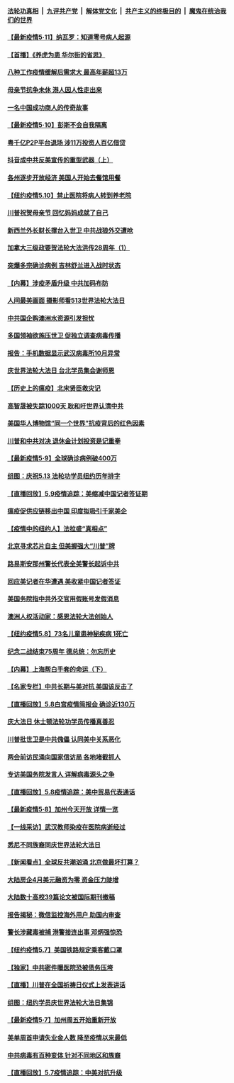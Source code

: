 ####  [法轮功真相](../../../../basic/blob/master/README.md?t=05111431) &nbsp;|&nbsp; [九评共产党](../../../../9ping.md/blob/master/README.md?t=05111431) &nbsp;|&nbsp; [解体党文化](../../../../jtdwh.md/blob/master/README.md?t=05111431)  &nbsp;|&nbsp; [共产主义的终极目的](../../../../gczydzjmd.md/blob/master/README.md?t=05111431) &nbsp;|&nbsp; [魔鬼在统治我们的世界](../../../../mgztzwmdsj.md/blob/master/README.md?t=05111431) 

#### [【最新疫情5·11】纳瓦罗：知道零号病人起源](../pages/nf4514/n12096347.md?t=05111431) 

#### [【首播】《养虎为患 华尔街的省思》](../pages/nf4514/n12095932.md?t=05111431) 

#### [八种工作疫情缓解后需求大 最高年薪超13万](../pages/nf4514/n12089233.md?t=05111431) 

#### [母亲节抗争未休 港人因人性走出来](../pages/nf4514/n12097664.md?t=05111431) 

#### [一名中国成功商人的传奇故事](../pages/nf4514/n12096271.md?t=05111431) 

#### [【最新疫情5·10】彭斯不会自我隔离](../pages/nf4514/n12093931.md?t=05111431) 

#### [粤千亿P2P平台退场 涉11万投资人百亿借贷](../pages/nf4514/n12097516.md?t=05111431) 

#### [抖音成中共反美宣传的重型武器（上）](../pages/nf4514/n12096118.md?t=05111431) 

#### [各州逐步开放经济 美国人开始去餐馆用餐](../pages/nf4514/n12096287.md?t=05111431) 

#### [【纽约疫情5.10】禁止医院将病人转到养老院](../pages/nf4514/n12096956.md?t=05111431) 

#### [川普祝贺母亲节 回忆妈妈成就了自己](../pages/nf4514/n12097330.md?t=05111431) 

#### [新西兰外长财长撑台入世卫 中共战狼外交遭呛](../pages/nf4514/n12097281.md?t=05111431) 

#### [加拿大三级政要贺法轮大法洪传28周年（1）](../pages/nf4514/n12095472.md?t=05111431) 

#### [突爆多宗确诊病例 吉林舒兰进入战时状态](../pages/nf4514/n12096608.md?t=05111431) 

#### [【内幕】涉疫矛盾升级 中共加码布防](../pages/nf4514/n12084261.md?t=05111431) 

#### [人间最美画面 摄影师看513世界法轮大法日](../pages/nf4514/n12094118.md?t=05111431) 

#### [中共国企购澳洲水资源引发担忧](../pages/nf4514/n12094487.md?t=05111431) 

#### [多国领袖欲施压世卫 促独立调查病毒传播](../pages/nf4514/n12096311.md?t=05111431) 

#### [报告：手机数据显示武汉病毒所10月异常](../pages/nf4514/n12095954.md?t=05111431) 

#### [庆世界法轮大法日 台北学员集会谢师恩](../pages/nf4514/n12095221.md?t=05111431) 

#### [【历史上的瘟疫】北宋贤臣救灾记](../pages/nf4514/n12085551.md?t=05111431) 

#### [高智晟被失踪1000天 耿和吁世界认清中共](../pages/nf4514/n12095888.md?t=05111431) 

#### [美国华人博物馆“同一个世界”抗疫背后的红色因素](../pages/nf4514/n12094117.md?t=05111431) 

#### [川普和中共对决 退休金计划投资是记重拳](../pages/nf4514/n12095553.md?t=05111431) 

#### [【最新疫情5·9】全球确诊病例破400万](../pages/nf4514/n12094519.md?t=05111431) 

#### [组图：庆祝5.13 法轮功学员纽约历年排字](../pages/nf4514/n12090120.md?t=05111431) 

#### [【直播回放】5.9疫情追踪：美缩减中国记者签证期](../pages/nf4514/n12095312.md?t=05111431) 

#### [瘟疫促供应链移出中国 印度拟吸引千家美企](../pages/nf4514/n12094189.md?t=05111431) 

#### [【疫情中的纽约人】法拉盛“真相点”](../pages/nf4514/n12094364.md?t=05111431) 

#### [北京寻求芯片自主 但美握强大“川普”牌](../pages/nf4514/n12093978.md?t=05111431) 

#### [路易斯安那州警长代表全美警长起诉中共](../pages/nf4514/n12094613.md?t=05111431) 

#### [回应美记者在华遭遇 美收紧中国记者签证](../pages/nf4514/n12094582.md?t=05111431) 

#### [美国务院指中共外交官用假账号发假消息](../pages/nf4514/n12093976.md?t=05111431) 

#### [澳洲人权活动家：感恩法轮大法创始人](../pages/nf4514/n12092423.md?t=05111431) 

#### [【纽约疫情5.8】73名儿童患神秘疾病 1死亡](../pages/nf4514/n12092997.md?t=05111431) 

#### [纪念二战结束75周年 德总统：勿忘历史](../pages/nf4514/n12094102.md?t=05111431) 

#### [【内幕】上海帮白手套的命运（下）](../pages/nf4514/n12091810.md?t=05111431) 

#### [【名家专栏】中共长期与美对抗 美国该反击了](../pages/nf4514/n12093211.md?t=05111431) 

#### [【直播回放】5.8白宫疫情简报会 确诊近130万](../pages/nf4514/n12093562.md?t=05111431) 

#### [庆大法日 休士顿法轮功学员传播真善忍](../pages/nf4514/n12092804.md?t=05111431) 

#### [川普批世卫是中共傀儡 认同美中关系恶化](../pages/nf4514/n12093756.md?t=05111431) 

#### [两会前访民涌向国家信访局 各地堵截抓人](../pages/nf4514/n12093370.md?t=05111431) 

#### [专访美国务院发言人 详解病毒源头之争](../pages/nf4514/n12092171.md?t=05111431) 

#### [【直播回放】5.8疫情追踪：美中贸易代表通话](../pages/nf4514/n12093103.md?t=05111431) 

#### [【最新疫情5·8】加州今天开放 详情一览](../pages/nf4514/n12088365.md?t=05111431) 

#### [【一线采访】武汉教师染疫在医院病逝经过](../pages/nf4514/n12092074.md?t=05111431) 

#### [悉尼不同族裔同庆世界法轮大法日](../pages/nf4514/n12091554.md?t=05111431) 

#### [【新闻看点】全球反共潮汹涌 北京做最坏打算？](../pages/nf4514/n12091113.md?t=05111431) 

#### [大陆房企4月美元融资为零 资金压力陡增](../pages/nf4514/n12091703.md?t=05111431) 

#### [大陆数十高校39篇论文被国际期刊撤稿](../pages/nf4514/n12091414.md?t=05111431) 

#### [报告揭秘：微信监控海外用户 助国内审查](../pages/nf4514/n12091199.md?t=05111431) 

#### [警长涉藏毒被捕 港警接连出事 邓炳强惊恐](../pages/nf4514/n12091598.md?t=05111431) 

#### [【纽约疫情5.7】美国铁路规定乘客戴口罩](../pages/nf4514/n12090064.md?t=05111431) 

#### [【独家】中共密件曝医院恐被债务压垮](../pages/nf4514/n12088232.md?t=05111431) 

#### [【直播】川普在全国祈祷日仪式上发表讲话](../pages/nf4514/n12091171.md?t=05111431) 

#### [组图：纽约学员庆世界法轮大法日集锦](../pages/nf4514/n12086160.md?t=05111431) 

#### [【最新疫情5·7】加州周五开始重新开放](../pages/nf4514/n12088561.md?t=05111431) 

#### [美单周首申请失业金人数 降至疫情以来最低](../pages/nf4514/n12090657.md?t=05111431) 

#### [中共病毒有百种变体 针对不同地区和族裔](../pages/nf4514/n12090534.md?t=05111431) 

#### [【直播回放】5.7疫情追踪：中美对抗升级](../pages/nf4514/n12090116.md?t=05111431) 

